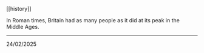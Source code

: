 [[history]]

In Roman times, Britain had as many people as it did at its peak in the Middle Ages.

---

24/02/2025
